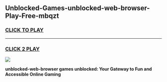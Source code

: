 
## Unblocked-Games-unblocked-web-browser-Play-Free-mbqzt
<h3>
<a href="https://premium76.site?title=unblocked-web-browser&ref=18A1">CLICK TO PLAY</a></h3>
<hr>

<h3>
<a href="https://premium76.site?title=unblocked-web-browser&ref=18A1">CLICK 2 PLAY</a>
  
</h3>

<a href="https://premium76.site?title=unblocked-web-browser&ref=18A1"><img src="https://clearcache.store/games.png"></a>


**unblocked-web-browser games unblocked: Your Gateway to Fun and Accessible Online Gaming**
